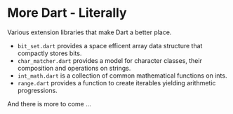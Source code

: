 More Dart - Literally
=====================

Various extension libraries that make Dart a better place.

- `bit_set.dart` provides a space efficent array data structure that compactly 
  stores bits.
- `char_matcher.dart` provides a model for character classes, their composition
  and operations on strings.
- `int_math.dart` is a collection of common mathematical functions on ints.
- `range.dart` provides a function to create iterables yielding arithmetic 
  progressions.
  
And there is more to come ...